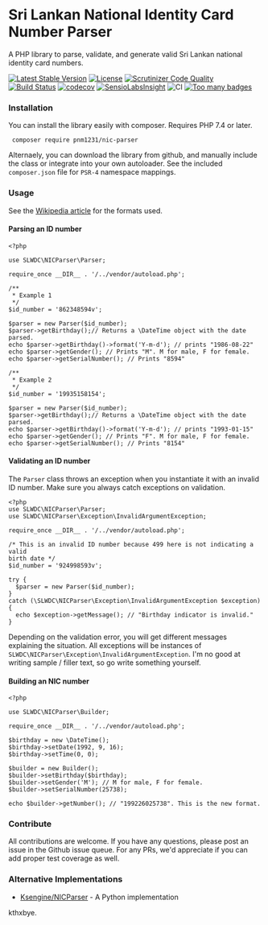 # Sri Lankan National Identity Card Number Parser
A PHP library to parse, validate, and generate valid Sri Lankan national identity card numbers.

[![Latest Stable Version](https://poser.pugx.org/pnm1231/nic-parser/v/stable)](https://packagist.org/packages/pnm1231/nic-parser) [![License](https://poser.pugx.org/pnm1231/nic-parser/license)](https://packagist.org/packages/pnm1231/nic-parser) [![Scrutinizer Code Quality](https://scrutinizer-ci.com/g/pnm1231/NICParser/badges/quality-score.png?b=master)](https://scrutinizer-ci.com/g/pnm1231/NICParser/?branch=master) [![Build Status](https://scrutinizer-ci.com/g/pnm1231/NICParser/badges/build.png?b=master)](https://scrutinizer-ci.com/g/pnm1231/NICParser/build-status/master)  [![codecov](https://codecov.io/gh/pnm1231/NICParser/branch/master/graph/badge.svg)](https://codecov.io/gh/pnm1231/NICParser) [![SensioLabsInsight](https://insight.sensiolabs.com/projects/2e61c5e1-095b-43c5-9fa2-c77527480774/mini.png)](https://insight.sensiolabs.com/projects/2e61c5e1-095b-43c5-9fa2-c77527480774) ![CI](https://github.com/pnm1231/NICParser/workflows/CI/badge.svg) [![Too many badges](https://img.shields.io/badge/style-too_many-brightgreen.svg?style=toomany&label=badges)](https://github.com/pnm1231/NICParser)
### Installation

You can install the library easily with composer. Requires PHP 7.4 or later.

``` composer require pnm1231/nic-parser```

Alternaely, you can download the library from github, and manually include the class or integrate into your own autoloader. See the included `composer.json` file for `PSR-4` namespace mappings.

### Usage

See the [Wikipedia article](https://en.wikipedia.org/wiki/National_identity_card_%28Sri_Lanka%29) for the formats used.

#### Parsing an ID number

    <?php
    
    use SLWDC\NICParser\Parser;
    
    require_once __DIR__ . '/../vendor/autoload.php';
    
    /**
     * Example 1
     */
    $id_number = '862348594v';
    
    $parser = new Parser($id_number);
    $parser->getBirthday();// Returns a \DateTime object with the date parsed.
    echo $parser->getBirthday()->format('Y-m-d'); // prints "1986-08-22"
    echo $parser->getGender(); // Prints "M". M for male, F for female.
    echo $parser->getSerialNumber(); // Prints "8594"
    
    /**
     * Example 2
     */
    $id_number = '19935158154';
    
    $parser = new Parser($id_number);
    $parser->getBirthday();// Returns a \DateTime object with the date parsed.
    echo $parser->getBirthday()->format('Y-m-d'); // prints "1993-01-15"
    echo $parser->getGender(); // Prints "F". M for male, F for female.
    echo $parser->getSerialNumber(); // Prints "8154"

#### Validating an ID number
The `Parser` class throws an exception when you instantiate it with an invalid ID number. Make sure you always catch exceptions on validation.

    <?php
    use SLWDC\NICParser\Parser;
    use SLWDC\NICParser\Exception\InvalidArgumentException;
    
    require_once __DIR__ . '/../vendor/autoload.php';
    
    /* This is an invalid ID number because 499 here is not indicating a valid
    birth date */
    $id_number = '924998593v';
    
    try {
      $parser = new Parser($id_number);
    }
    catch (\SLWDC\NICParser\Exception\InvalidArgumentException $exception) {
      echo $exception->getMessage(); // "Birthday indicator is invalid."
    }

Depending on the validation error, you will get different messages explaining the situation. All exceptions will be instances of `SLWDC\NICParser\Exception\InvalidArgumentException`.
I'm no good at writing sample / filler text, so go write something yourself.

#### Building an NIC number

    <?php
    
    use SLWDC\NICParser\Builder;
    
    require_once __DIR__ . '/../vendor/autoload.php';
    
    $birthday = new \DateTime();
    $birthday->setDate(1992, 9, 16);
    $birthday->setTime(0, 0);
    
    $builder = new Builder();
    $builder->setBirthday($birthday);
    $builder->setGender('M'); // M for male, F for female.
    $builder->setSerialNumber(25738);
    
    echo $builder->getNumber(); // "199226025738". This is the new format.

### Contribute
All contributions are welcome. If you have any questions, please post an issue in the Github issue queue. For any PRs, we'd appreciate if you can add proper test coverage as well. 

### Alternative Implementations

 - [Ksengine/NICParser](https://github.com/Ksengine/NICParser/) - A Python implementation

kthxbye.
